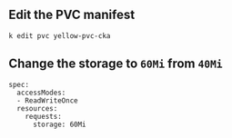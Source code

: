 ## Edit the PVC manifest

```
k edit pvc yellow-pvc-cka
```
## Change the storage to `60Mi` from `40Mi`
```
spec:
  accessModes:
  - ReadWriteOnce
  resources:
    requests:
      storage: 60Mi
```